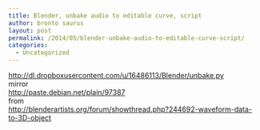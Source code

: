 ```yaml
---
title: Blender, unbake audio to editable curve, script
author: bronto saurus
layout: post
permalink: /2014/05/blender-unbake-audio-to-editable-curve-script/
categories:
  - Uncategorized
---
```

<http://dl.dropboxusercontent.com/u/16486113/Blender/unbake.py>  
mirror  
<http://paste.debian.net/plain/97387>  
from  
<http://blenderartists.org/forum/showthread.php?244692-waveform-data-to-3D-object>